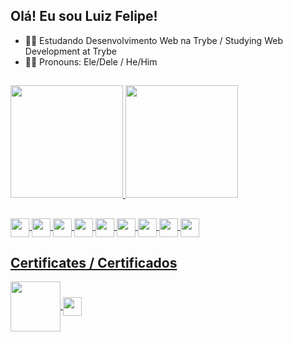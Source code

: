 ## Olá! Eu sou Luiz Felipe!

- 👨‍💻 Estudando Desenvolvimento Web na Trybe / Studying Web Development at Trybe
- 👦🏽 Pronouns: Ele/Dele / He/Him

##

<div>
  <a href="https://www.linkedin.com/in/luiz-felipe-31112a98/">
  <img height="180em" src="https://github-readme-stats.vercel.app/api?username=luiz-felipe2&theme=dark&count_private=true" />
  <img height="180em" src="https://github-readme-stats.vercel.app/api/top-langs/?username=luiz-felipe2&layout=compact&theme=dark" />
</div>
  
  ##
<div style="display: inline_block">
  <img align="center" height="30" widith="40" src="https://img.shields.io/badge/HTML5-E34F26?style=for-the-badge&logo=html5&logoColor=white" />
  <img align="center" height="30" widith="40" src="https://img.shields.io/badge/CSS-239120?&style=for-the-badge&logo=css3&logoColor=white" />
  <img align="center" height="30" widith="40" src="https://img.shields.io/badge/JavaScript-F7DF1E?style=for-the-badge&logo=javascript&logoColor=black" />
  <img align="center" height="30" widith="40" src="https://img.shields.io/badge/React-20232A?style=for-the-badge&logo=react&logoColor=61DAFB" />
  <img align="center" height="30" widith="40" src="https://img.shields.io/badge/Jest-323330?style=for-the-badge&logo=Jest&logoColor=white" />
  <img align="center" height="30" widith="40" src="https://img.shields.io/badge/Canva-%2300C4CC.svg?&style=for-the-badge&logo=Canva&logoColor=white" />
  <img align="center" height="30" widith="40" src="https://img.shields.io/badge/GIT-E44C30?style=for-the-badge&logo=git&logoColor=white" />
    <img align="center" height="30" widith="40" src="https://img.shields.io/badge/Visual_Studio-5C2D91?style=for-the-badge&logo=visual%20studio&logoColor=white" />
  <img align="center" height="30" widith="40" src="https://img.shields.io/badge/Trello-0052CC?style=for-the-badge&logo=trello&logoColor=white" />
</div>
  
  ## Certificates / Certificados
   <img align="center" height="80" widith="80" src="https://lh3.googleusercontent.com/roUPWyXhvthJ8MYDYmMBWDSARcm_eRojdOxrINZMk-_l8oCVtKuFobGajiB775zUyLo5f8UDdtTPGbOyYGy9DXrNrbKigRd9Q4U3_s6b3XWn-Myjwk7DsEHoEw14rr1rB1iYt05gbbFAiZUyVmQ97Ew2pfKAAkqmJnAzKT8z5smv3p6xCoxfOTiuA-Te9qhptC1iyeYmIbiCwA6hS6P-DMgJ4JMg8QQ137RQ-TP7suBriIiyLCJsSg1QrcoSS-seOzvXvLxHQhtrB4fBWTqz73764NHUps1W2etO8ozODF5tAJ5yAk7hL9dbTfAgReRuGPLwvrErortktqcjGzfcZA0MfeXDizd3EdEtmFUwmeSoc9b9N_Ml8G0yipx0wg3xqb31y194pB_PzpuDvFSbqtXQK0BwkmzNmGY7Vs2nCblv0I_kAUve1jsbKOtQSO3zNQ-7ChcFEj0pe9Lmh-uHqWF8fg3BKz2C7M4_GPdpc5xRep1HGTPJs-_Yscq_28G9MWsRj588mF2ZFvuuwtMSk3t28wxcThEHtchw_9QX0t47J7ZatVRniNIgqxgXZrdf9whHOudLomEPxA3eExxPbsShwW0U3ycwKUQB0s7lQCjp8piKwHsyhS7evJ_V0iLRPLcejvmjLG1mFFowek-upL9UiitzolJXA9Smg5oc9fxAOCg9w8tOilzWB1C8bM-iF0SEdLHALdwYW-In2CeFqsVbk59kHja06RB_83G6k5hh6V2R2XC1aMgq5p4fur93N6RnRaRruB6nyhhdBpwEs-lZiU6_Qrfllar0-Gmdp2pisVDud9T_CZ-cVOaRHowHJ71TtjUaJx7_SptGu3ul_wxYxXDkd8QsFiH6cnVolHYtGB6Whb9li6Ql4FlwyCUfaz6NEw75UIFvTJmjHG7J_yFDXxLO41tMWr7CjtdEWZn3eULcnQ=w500-h500-s-no?authuser=0" />
  <img align="center" height="30" widith="40" src="https://img.shields.io/badge/Udemy-EC5252?style=for-the-badge&logo=Udemy&logoColor=white" />
